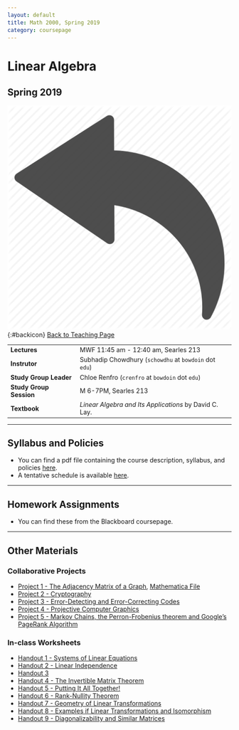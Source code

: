 ```yaml
---
layout: default
title: Math 2000, Spring 2019
category: coursepage
---
```


# Linear Algebra
## Spring 2019
<div class="backlink">
 
  ![Back](/resources/back.png){:#backicon} [Back to Teaching Page](/teaching/courses) 
</div>  


|||
|---|---|
| **Lectures** | MWF	11:45 am - 12:40 am, Searles 213 |
| **Instrutor**| Subhadip Chowdhury (`schowdhu` at `bowdoin` dot `edu`)|
| **Study Group Leader**| Chloe Renfro (`crenfro` at `bowdoin` dot `edu`)
| **Study Group Session**| M 6-7PM, Searles 213 |
| **Textbook**| _Linear  Algebra  and  Its Applications_ by David C. Lay. |


---
## Syllabus and Policies 

+ You can find a pdf file containing the course description, syllabus, and policies [here](Syllabus_2000_Spring_2019.pdf). 
+ A tentative schedule is available [here](S2000.pdf).
---

## Homework Assignments

+ You can find these from the Blackboard coursepage.

___

## Other Materials

### Collaborative Projects

+ [Project 1 - The Adjacency Matrix of a Graph](Spring2019_2000_Project1.pdf), [Mathematica File](Spring2019_2000_Project1.nb)
+ [Project 2 - Cryptography](Spring2019_2000_Project2.pdf)
+ [Project 3 - Error-Detecting and Error-Correcting Codes](Spring2019_2000_Project3.pdf)
+ [Project 4 - Projective Computer Graphics](Spring2019_2000_Project4.nb)
+ [Project 5 - Markov Chains, the Perron-Frobenius theorem and Google’s PageRank
Algorithm](Spring2019_2000_Project5.pdf)

### In-class Worksheets

+ [Handout 1 - Systems of Linear Equations](Spring2019_2000_Handout1.pdf)
+ [Handout 2 - Linear Independence](Spring2019_2000_Handout2.pdf)
+ [Handout 3](Spring2019_2000_Handout3.pdf)
+ [Handout 4 - The Invertible Matrix Theorem](Spring2019_2000_Handout4.pdf)
+ [Handout 5 - Putting It All Together!](Spring2019_2000_Handout5.pdf)
+ [Handout 6 - Rank-Nullity Theorem](Spring2019_2000_Handout6.pdf)
+ [Handout 7 - Geometry of Linear Transformations](Spring2019_2000_Handout7.pdf)
+ [Handout 8 - Examples if Linear Transformations and Isomorphism](Spring2019_2000_Handout8.pdf)
+ [Handout 9 - Diagonalizability and Similar Matrices](Spring2019_2000_Handout9.pdf)

